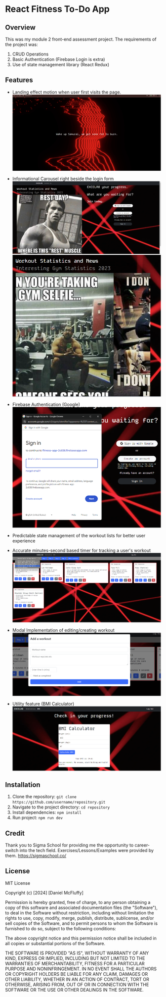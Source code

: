 # React Fitness To-Do App

## Overview

This was my module 2 front-end assessment project. The requirements of the project was: 

1. CRUD Operations
2. Basic Authentication (Firebase Login is extra)
3. Use of state management library (React Redux)

## Features

- Landing effect motion when user first visits the page.
![Alt Text](./assets/fitness-landing.png)

- Informational Carousel right beside the login form 
![Alt Text](./assets/fitness-home.png)
![Alt Text](./assets/fitness-carousel.png)

- Firebase Authentication (Google)
![Alt Text](./assets/fitness-firebase.png)

- Predictable state management of the workout lists for better user experience
- Accurate minutes-second based timer for tracking a user's workout
![Alt Text](./assets/fitness-redux-1.png)

- Modal Implementation of editing/creating workout 
![Alt Text](./assets/fitness-create.png)

- Utility feature (BMI Calculator)
![Alt Text](./assets/fitness-bulk.png)

## Installation

1. Clone the repository: `git clone https://github.com/username/repository.git`
2. Navigate to the project directory: `cd repository`
3. Install dependencies: `npm install`
4. Run project: `npm run dev`

## Credit

Thank you to Sigma School for providing me the opportunity to career-switch into the tech field. Exercises/Lessons/Examples were provided by them. https://sigmaschool.co/

## License

MIT License

Copyright (c) [2024] [Daniel McFluffy]

Permission is hereby granted, free of charge, to any person obtaining a copy
of this software and associated documentation files (the "Software"), to deal
in the Software without restriction, including without limitation the rights
to use, copy, modify, merge, publish, distribute, sublicense, and/or sell
copies of the Software, and to permit persons to whom the Software is
furnished to do so, subject to the following conditions:

The above copyright notice and this permission notice shall be included in all
copies or substantial portions of the Software.

THE SOFTWARE IS PROVIDED "AS IS", WITHOUT WARRANTY OF ANY KIND, EXPRESS OR
IMPLIED, INCLUDING BUT NOT LIMITED TO THE WARRANTIES OF MERCHANTABILITY,
FITNESS FOR A PARTICULAR PURPOSE AND NONINFRINGEMENT. IN NO EVENT SHALL THE
AUTHORS OR COPYRIGHT HOLDERS BE LIABLE FOR ANY CLAIM, DAMAGES OR OTHER
LIABILITY, WHETHER IN AN ACTION OF CONTRACT, TORT OR OTHERWISE, ARISING FROM,
OUT OF OR IN CONNECTION WITH THE SOFTWARE OR THE USE OR OTHER DEALINGS IN THE
SOFTWARE.